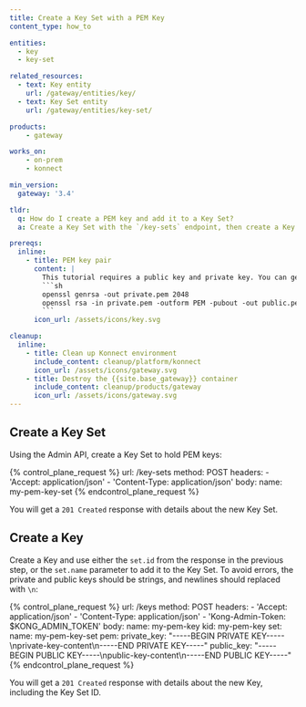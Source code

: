 ```yaml
---
title: Create a Key Set with a PEM Key
content_type: how_to

entities: 
  - key
  - key-set

related_resources:
  - text: Key entity
    url: /gateway/entities/key/
  - text: Key Set entity
    url: /gateway/entities/key-set/

products:
    - gateway

works_on:
    - on-prem
    - konnect

min_version:
  gateway: '3.4'

tldr:
  q: How do I create a PEM key and add it to a Key Set?
  a: Create a Key Set with the `/key-sets` endpoint, then create a Key and configure the `set.id` or `set.name` parameter to point to the Key Set. 

prereqs:
  inline:
    - title: PEM key pair
      content: |
        This tutorial requires a public key and private key. You can generate them using OpenSSL:
        ```sh
        openssl genrsa -out private.pem 2048
        openssl rsa -in private.pem -outform PEM -pubout -out public.pem
        ```
      icon_url: /assets/icons/key.svg

cleanup:
  inline:
    - title: Clean up Konnect environment
      include_content: cleanup/platform/konnect
      icon_url: /assets/icons/gateway.svg
    - title: Destroy the {{site.base_gateway}} container
      include_content: cleanup/products/gateway
      icon_url: /assets/icons/gateway.svg
---
```


## Create a Key Set
Using the Admin API, create a Key Set to hold PEM keys:

{% control_plane_request %}
  url: /key-sets
  method: POST
  headers:
      - 'Accept: application/json'
      - 'Content-Type: application/json'
  body:
      name: my-pem-key-set
{% endcontrol_plane_request %}

You will get a `201 Created` response with details about the new Key Set.

## Create a Key

Create a Key and use either the `set.id` from the response in the previous step, or the `set.name` parameter to add it to the Key Set.
To avoid errors, the private and public keys should be strings, and newlines should replaced with `\n`:

{% control_plane_request %}
  url: /keys
  method: POST
  headers:
      - 'Accept: application/json'
      - 'Content-Type: application/json'
      - 'Kong-Admin-Token: $KONG_ADMIN_TOKEN'
  body:
      name: my-pem-key
      kid: my-pem-key
      set:
        name: my-pem-key-set
      pem:
        private_key: "-----BEGIN PRIVATE KEY-----\nprivate-key-content\n-----END PRIVATE KEY-----"
        public_key: "-----BEGIN PUBLIC KEY-----\npublic-key-content\n-----END PUBLIC KEY-----"
{% endcontrol_plane_request %}

You will get a `201 Created` response with details about the new Key, including the Key Set ID.